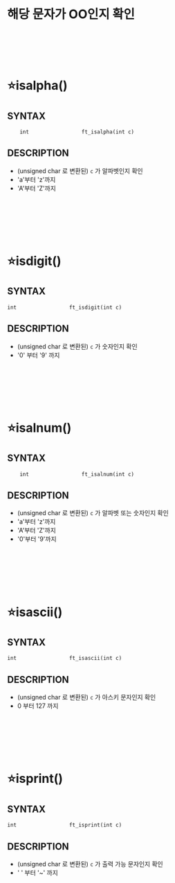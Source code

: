해당 문자가 OO인지 확인
==================
</br>
</br>
</br>
</br>

⭐isalpha()
===================

SYNTAX
------
        int					ft_isalpha(int c)

DESCRIPTION
----------- 

* (unsigned char 로 변환된) `c` 가 알파벳인지 확인
* 'a'부터 'z'까지
* 'A'부터 'Z'까지
</br>
</br>
</br>
</br>
</br>

⭐isdigit()
================

SYNTAX
------
    int					ft_isdigit(int c)

DESCRIPTION
-----------

* (unsigned char 로 변환된) `c` 가 숫자인지 확인
* '0' 부터 '9' 까지
</br>
</br>
</br>
</br>
</br>


⭐isalnum()
===================

SYNTAX
------
        int					ft_isalnum(int c)

DESCRIPTION
----------- 

* (unsigned char 로 변환된) `c` 가 알파벳 또는 숫자인지 확인
* 'a'부터 'z'까지
* 'A'부터 'Z'까지
* '0'부터 '9'까지
</br>
</br>
</br>
</br>
</br>

⭐isascii()
================

SYNTAX
------
    int					ft_isascii(int c)

DESCRIPTION
-----------

* (unsigned char 로 변환된) `c` 가 아스키 문자인지 확인
* 0 부터 127 까지
</br>
</br>
</br>
</br>
</br>

⭐isprint()
================

SYNTAX
------
    int					ft_isprint(int c)

DESCRIPTION
-----------

* (unsigned char 로 변환된) `c` 가 출력 가능 문자인지 확인
* ' ' 부터 '~' 까지
</br>
</br>
</br>
</br>
</br>

